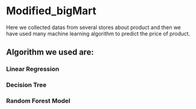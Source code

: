 # Modified_bigMart

Here we collected datas from several stores about product and then we have used many machine learning algorithm to predict the price of product.

## Algorithm we used are:

### Linear Regression

### Decision Tree

### Random Forest Model
